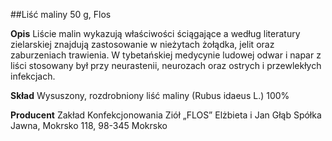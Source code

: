 ##Liść maliny 50 g, Flos

**Opis** Liście malin wykazują właściwości ściągające a według literatury zielarskiej znajdują zastosowanie w nieżytach żołądka, jelit oraz zaburzeniach trawienia. W tybetańskiej medycynie ludowej odwar i napar z liści stosowany był przy neurastenii, neurozach oraz ostrych i przewlekłych infekcjach. 

**Skład** Wysuszony, rozdrobniony liść maliny (Rubus idaeus L.) 100%

**Producent** Zakład Konfekcjonowania Ziół „FLOS” Elżbieta i Jan Głąb Spółka Jawna, Mokrsko 118, 98-345 Mokrsko